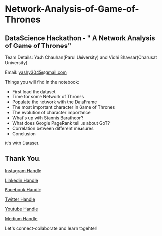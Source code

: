 # Network-Analysis-of-Game-of-Thrones
## DataScience Hackathon - " A Network Analysis of Game of Thrones" 
Team Details: Yash Chauhan(Parul University) and Vidhi Bhavsar(Charusat University)

Email: yashy3045@gmail.com  

Things you will find in the notebook:

- First load the dataset 
- Time for some Network of Thrones 
- Populate the network with the DataFrame 
- The most important character in Game of Thrones 
- The evolution of character importance 
- What's up with Stannis Baratheon? 
- What does Google PageRank tell us about GoT? 
- Correlation between different measures 
- Conclusion

It's with Dataset.

## Thank You. 

[Instagram Handle](https://bit.ly/yashinstagram)

[Linkedin Handle](https://bit.ly/yashlinkedin)

[Facebook Handle](https://bit.ly/yashfacebook)

[Twitter Handle](https://bit.ly/yashtwitter)

[Youtube Handle](https://bit.ly/yashchauhanyoutube)

[Medium Handle](https://bit.ly/yashmedium)

Let's connect-collaborate and learn togehter!
